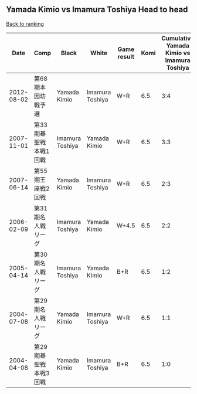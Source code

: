 ## Yamada Kimio vs Imamura Toshiya Head to head

[Back to ranking](../../index.md)




| **Date** | **Comp** | **Black** | **White** | **Game result** | **Komi** | **Cumulative Yamada Kimio vs Imamura Toshiya** | **Yamada Kimio streak** | **Imamura Toshiya streak** | 
| --- | --- | --- | --- | --- | --- | --- | --- | --- |
| 2012-08-02 | 第68期本因坊戦予選 | Yamada Kimio | Imamura Toshiya | W+R | 6.5 | 3:4 | 0 | 1 | 
| 2007-11-01 | 第33期碁聖戦本戦1回戦 | Imamura Toshiya | Yamada Kimio | W+R | 6.5 | 3:3 | 1 | 0 | 
| 2007-06-14 | 第55期王座戦2回戦 | Yamada Kimio | Imamura Toshiya | W+R | 6.5 | 2:3 | 0 | 1 | 
| 2006-02-09 | 第31期名人戦リーグ | Imamura Toshiya | Yamada Kimio | W+4.5 | 6.5 | 2:2 | 1 | 0 | 
| 2005-04-14 | 第30期名人戦リーグ | Imamura Toshiya | Yamada Kimio | B+R | 6.5 | 1:2 | 0 | 2 | 
| 2004-07-08 | 第29期名人戦リーグ | Yamada Kimio | Imamura Toshiya | W+R | 6.5 | 1:1 | 0 | 1 | 
| 2004-04-08 | 第29期碁聖戦本戦3回戦 | Yamada Kimio | Imamura Toshiya | B+R | 6.5 | 1:0 | 1 | 0 |




